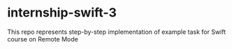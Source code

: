 # internship-swift-3

This repo represents step-by-step implementation of example task for Swift course on Remote Mode
